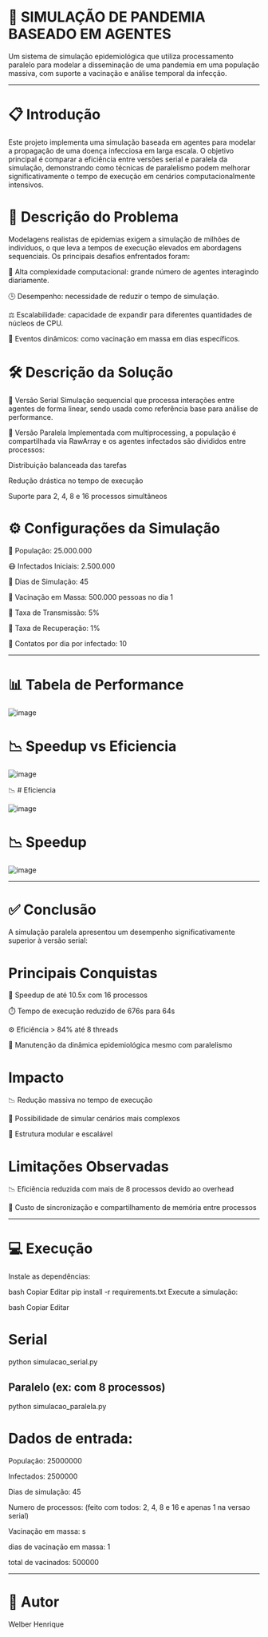 # 🧬 SIMULAÇÃO DE PANDEMIA BASEADO EM AGENTES

Um sistema de simulação epidemiológica que utiliza processamento paralelo para modelar a disseminação de uma pandemia em uma população massiva, com suporte a vacinação e análise temporal da infecção.

--------------------------------------------------------------------------------

# 📋 Introdução
Este projeto implementa uma simulação baseada em agentes para modelar a propagação de uma doença infecciosa em larga escala. O objetivo principal é comparar a eficiência entre versões serial e paralela da simulação, demonstrando como técnicas de paralelismo podem melhorar significativamente o tempo de execução em cenários computacionalmente intensivos.

# 🎯 Descrição do Problema
Modelagens realistas de epidemias exigem a simulação de milhões de indivíduos, o que leva a tempos de execução elevados em abordagens sequenciais. Os principais desafios enfrentados foram:

🧠 Alta complexidade computacional: grande número de agentes interagindo diariamente.

🕒 Desempenho: necessidade de reduzir o tempo de simulação.

⚖️ Escalabilidade: capacidade de expandir para diferentes quantidades de núcleos de CPU.

💉 Eventos dinâmicos: como vacinação em massa em dias específicos.

# 🛠️ Descrição da Solução
🔄 Versão Serial
Simulação sequencial que processa interações entre agentes de forma linear, sendo usada como referência base para análise de performance.

🧵 Versão Paralela
Implementada com multiprocessing, a população é compartilhada via RawArray e os agentes infectados são divididos entre processos:

Distribuição balanceada das tarefas

Redução drástica no tempo de execução

Suporte para 2, 4, 8 e 16 processos simultâneos

# ⚙️ Configurações da Simulação
👥 População: 25.000.000

😷 Infectados Iniciais: 2.500.000

📆 Dias de Simulação: 45

💉 Vacinação em Massa: 500.000 pessoas no dia 1

📌 Taxa de Transmissão: 5%

📌 Taxa de Recuperação: 1%

🔁 Contatos por dia por infectado: 10

--------------------------------------------------------------------------------

# 📊 Tabela de Performance

![image](https://github.com/user-attachments/assets/dd1c56a9-3640-48ea-adce-fd84377e33d9)

# 📉 Speedup vs Eficiencia

![image](https://github.com/user-attachments/assets/ad08b2ee-b414-4de0-b77d-d9bb57b2a367)

📉 # Eficiencia

![image](https://github.com/user-attachments/assets/736d7d80-39bb-4a17-b26e-25c735b4f90e)

# 📉 Speedup

![image](https://github.com/user-attachments/assets/8b9c1875-e492-4f43-b660-e071c5cce306)

--------------------------------------------------------------------------------

# ✅ Conclusão
A simulação paralela apresentou um desempenho significativamente superior à versão serial:

# Principais Conquistas
🚀 Speedup de até 10.5x com 16 processos

⏱️ Tempo de execução reduzido de 676s para 64s

⚙️ Eficiência > 84% até 8 threads

🔄 Manutenção da dinâmica epidemiológica mesmo com paralelismo

# Impacto
📉 Redução massiva no tempo de execução

🧪 Possibilidade de simular cenários mais complexos

🧩 Estrutura modular e escalável

# Limitações Observadas
📉 Eficiência reduzida com mais de 8 processos devido ao overhead

🧠 Custo de sincronização e compartilhamento de memória entre processos

--------------------------------------------------------------------------------

# 💻 Execução
Instale as dependências:

bash
Copiar
Editar
pip install -r requirements.txt
Execute a simulação:

bash
Copiar
Editar
# Serial
python simulacao_serial.py

## Paralelo (ex: com 8 processos)
python simulacao_paralela.py

# Dados de entrada:

População: 25000000

Infectados: 2500000 

Dias de simulação: 45

Numero de processos: (feito com todos: 2, 4, 8 e 16 e apenas 1 na versao serial)

Vacinação em massa: s

dias de vacinação em massa: 1

total de vacinados: 500000

--------------------------------------------------------------------------------

# 👥 Autor
Welber Henrique
